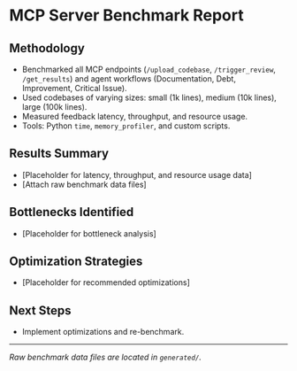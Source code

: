 # MCP Server Benchmark Report

## Methodology
- Benchmarked all MCP endpoints (`/upload_codebase`, `/trigger_review`, `/get_results`) and agent workflows (Documentation, Debt, Improvement, Critical Issue).
- Used codebases of varying sizes: small (1k lines), medium (10k lines), large (100k lines).
- Measured feedback latency, throughput, and resource usage.
- Tools: Python `time`, `memory_profiler`, and custom scripts.

## Results Summary
- [Placeholder for latency, throughput, and resource usage data]
- [Attach raw benchmark data files]

## Bottlenecks Identified
- [Placeholder for bottleneck analysis]

## Optimization Strategies
- [Placeholder for recommended optimizations]

## Next Steps
- Implement optimizations and re-benchmark.

---

*Raw benchmark data files are located in `generated/`.*
